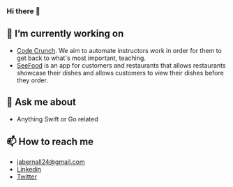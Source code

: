 ### Hi there 👋


## 🔭 I’m currently working on
- [Code Crunch](https://codecrunch.io). We aim to automate instructors work in order for them to get back to what's most important, teaching.
- [SeeFood](https://github.com/jabernall24/SeeFood) is an app for customers and restaurants that allows restaurants showcase their 
  dishes and allows customers to view their dishes before they order.


## 💬 Ask me about
- Anything Swift or Go related


## 📫 How to reach me
- jabernall24@gmail.com
- [Linkedin](https://www.linkedin.com/in/jesus-andres-bernal-lopez/)
- [Twitter](https://twitter.com/jesusabernall)


<!--
**jabernall24/jabernall24** is a ✨ _special_ ✨ repository because its `README.md` (this file) appears on your GitHub profile.

Here are some ideas to get you started:

- 🔭 I’m currently working on ...
- 🌱 I’m currently learning ...
- 👯 I’m looking to collaborate on ...
- 🤔 I’m looking for help with ...
- 💬 Ask me about ...
- 📫 How to reach me: ...
- 😄 Pronouns: ...
- ⚡ Fun fact: ...

## 🌱 I’m currently learning
- Looking to improve my writing by writing on [medium](https://medium.com/@jabernall24) and would love for some feedback.

###### Stats Credit -> https://github.com/anuraghazra/github-readme-stats
[![Jesus Bernal's GitHub Stats](https://github-readme-stats.vercel.app/api?username=jabernall24&show_icons=true&theme=dark)](https://github.com/anuraghazra/github-readme-stats)
-->
